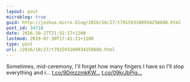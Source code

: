 ```yaml
---
layout: post
microblog: true
guid: http://joshua.micro.blog/2016/10/27/t791593100934258688.html
post_id: 34710
date: 2016-10-27T21:51:17+1100
lastmod: 2019-07-30T17:41:21+1100
type: post
url: /2016/10/27/t791593100934258688.html
---
```

Sometimes, mid-ceremony, I'll forget how many fingers I have so I'll stop everything and r… [t.co/9DmzzmkKW...](https://t.co/9DmzzmkKWq) [t.co/09krJbPig...](https://t.co/09krJbPigL)
